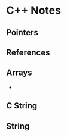 # C++ Notes  
  
## Pointers
  
 
  
## References
  
 
  
## Arrays  

* 
  
## C String  
  
## String
  

  
  